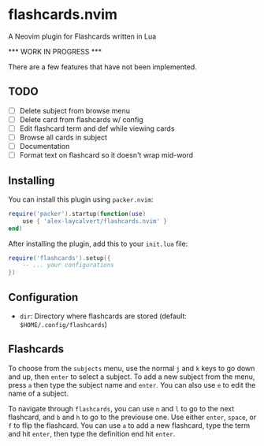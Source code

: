# flashcards.nvim

A Neovim plugin for Flashcards written in Lua

*** WORK IN PROGRESS ***

There are a few features that have not been implemented.

## TODO

- [ ] Delete subject from browse menu
- [ ] Delete card from flashcards w/ config
- [ ] Edit flashcard term and def while viewing cards
- [ ] Browse all cards in subject
- [ ] Documentation
- [ ] Format text on flashcard so it doesn't wrap mid-word

## Installing

You can install this plugin using `packer.nvim`:

```lua
require('packer').startup(function(use)
    use { 'alex-laycalvert/flashcards.nvim' }
end)
```

After installing the plugin, add this to your `init.lua` file:

```lua
require('flashcards').setup({
    -- ... your configurations
})
```

## Configuration

- `dir`: Directory where flashcards are stored (default: `$HOME/.config/flashcards`)

## Flashcards

To choose from the `subjects` menu, use the normal `j` and `k` keys to go
down and up, then `enter` to select a subject. To add a new subject from
the menu, press `a` then type the subject name and `enter`. You can also
use `e` to edit the name of a subject.

To navigate through `flashcards`, you can use `n` and `l` to go to the
next flashcard, and `b` and `h` to go to the previouse one. Use either
`enter`, `space`, or `f` to flip the flashcard. You can use `a` to add
a new flashcard, type the term and hit `enter`, then type the definition
end hit `enter`.
